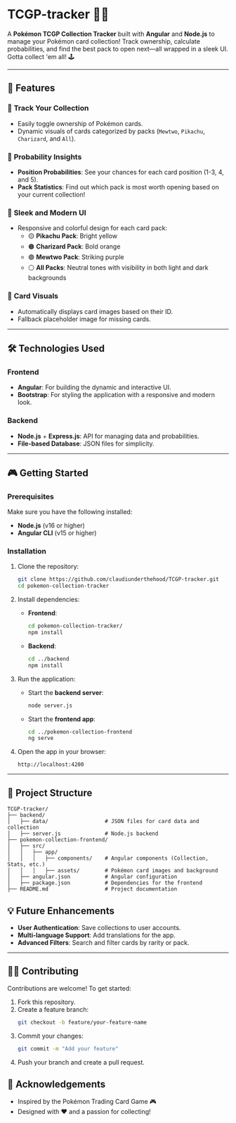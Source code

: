 # TCGP-tracker 🎴✨

A **Pokémon TCGP Collection Tracker** built with **Angular** and **Node.js** to manage your Pokémon card collection! Track ownership, calculate probabilities, and find the best pack to open next—all wrapped in a sleek UI. Gotta collect 'em all! 🕹️

---

## 🚀 Features

### 🎯 **Track Your Collection**
- Easily toggle ownership of Pokémon cards.
- Dynamic visuals of cards categorized by packs (`Mewtwo`, `Pikachu`, `Charizard`, and `All`).

### 🔮 **Probability Insights**
- **Position Probabilities**: See your chances for each card position (1-3, 4, and 5).
- **Pack Statistics**: Find out which pack is most worth opening based on your current collection!

### 🎨 **Sleek and Modern UI**
- Responsive and colorful design for each card pack:
  - 🟡 **Pikachu Pack**: Bright yellow
  - 🟠 **Charizard Pack**: Bold orange
  - 🟣 **Mewtwo Pack**: Striking purple
  - ⚪ **All Packs**: Neutral tones with visibility in both light and dark backgrounds

### 📸 **Card Visuals**
- Automatically displays card images based on their ID.
- Fallback placeholder image for missing cards.

---

## 🛠️ Technologies Used

### Frontend
- **Angular**: For building the dynamic and interactive UI.
- **Bootstrap**: For styling the application with a responsive and modern look.

### Backend
- **Node.js** + **Express.js**: API for managing data and probabilities.
- **File-based Database**: JSON files for simplicity.

---

## 🎮 Getting Started

### Prerequisites
Make sure you have the following installed:
- **Node.js** (v16 or higher)
- **Angular CLI** (v15 or higher)

### Installation
1. Clone the repository:
   ```bash
   git clone https://github.com/claudiunderthehood/TCGP-tracker.git
   cd pokemon-collection-tracker
   ```

2. Install dependencies:
   - **Frontend**:
     ```bash
     cd pokemon-collection-tracker/
     npm install
     ```
   - **Backend**:
     ```bash
     cd ../backend
     npm install
     ```

3. Run the application:
   - Start the **backend server**:
     ```bash
     node server.js
     ```
   - Start the **frontend app**:
     ```bash
     cd ../pokemon-collection-frontend
     ng serve
     ```

4. Open the app in your browser:
   ```
   http://localhost:4200
   ```

---

## 🧩 Project Structure

```
TCGP-tracker/
├── backend/
│   ├── data/                  # JSON files for card data and collection
│   ├── server.js              # Node.js backend
├── pokemon-collection-frontend/
│   ├── src/
│   │   ├── app/
│   │   │   ├── components/    # Angular components (Collection, Stats, etc.)
│   │   │   ├── assets/        # Pokémon card images and background
│   ├── angular.json           # Angular configuration
│   ├── package.json           # Dependencies for the frontend
├── README.md                  # Project documentation
```


## 💡 Future Enhancements
- **User Authentication**: Save collections to user accounts.
- **Multi-language Support**: Add translations for the app.
- **Advanced Filters**: Search and filter cards by rarity or pack.

---

## 🧑‍💻 Contributing

Contributions are welcome! To get started:
1. Fork this repository.
2. Create a feature branch:
   ```bash
   git checkout -b feature/your-feature-name
   ```
3. Commit your changes:
   ```bash
   git commit -m "Add your feature"
   ```
4. Push your branch and create a pull request.

## 🤝 Acknowledgements

- Inspired by the Pokémon Trading Card Game 🎮
- Designed with ❤️ and a passion for collecting!
